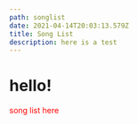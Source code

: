 ```yaml
---
path: songlist
date: 2021-04-14T20:03:13.579Z
title: Song List
description: here is a test
---
```

<h1>hello!</h1>
<div style="color:red">
song list here
</div>